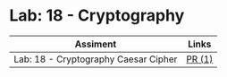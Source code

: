 # Lab: 18 - Cryptography

| Assiment | Links                                                     |
| -------- | --------------------------------------------------------- |
| Lab: 18 - Cryptography Caesar Cipher  | [PR (1)](https://github.com/YousefAbuJalboush/caesar-cipher/pull/1) |
